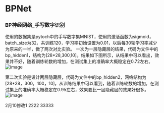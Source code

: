 # BPNet
### BP神经网络_手写数字识别


使用的数据集是pytoch中的手写数字集MNIST，使用的激活函数为sigmoid，batch_size为32，共训练120，学习率初始设置为0.01，以后每30轮学习率减少为原来的一半，做了两次对比实验。
一次为一层隐藏层的结果，代码为文件中的bp_hidden1，结构为[28*28,300,10]。结果如下图所示，从结果中可以看出，效果并不好，随着训练轮数的增加，在测试集上的准确率大概稳定在0.72左右。
![image](https://user-images.githubusercontent.com/69356569/195749666-d98b66da-8bdf-4bc9-93dd-ad3cf6c0ac17.png)


第二次实验是设计两层隐藏层，代码为文件中的bp_hidden2，网络结构为[28*28，300，100，10]，从训练结果中可以看到，随着训练轮数的增加，在测试集上的准确率大概稳定在0.95左右，效果要比一层隐藏层的效果好很多。
![image](https://user-images.githubusercontent.com/69356569/195749712-debb654c-0644-4cc1-bc44-c66ddf0af7c0.png)


2月10修改1
2222
33333
